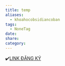 ```yaml
---
title: temp
aliases:
  - khoahocobsidiancoban
tags:
  - NoneTag
date: 
share: 
category:
---
```

✔️[LINK ĐĂNG KÝ](https://docs.google.com/forms/d/e/1FAIpQLSeudI2Zf076MM2t_OLZ0zIRKAGEdcjeMUacraf5_w5YtXzJxw/viewform)